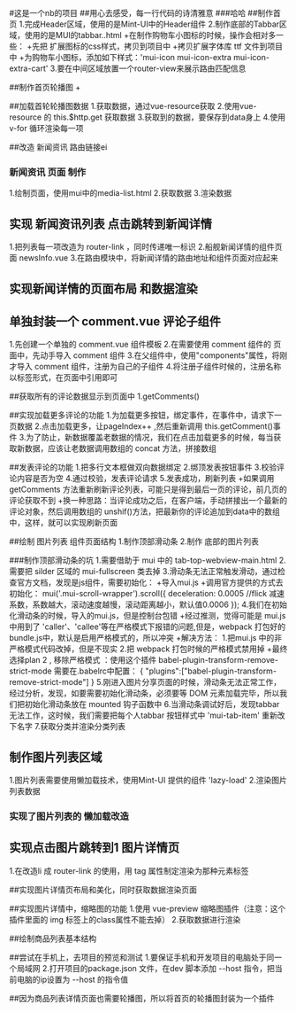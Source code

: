 #这是一个nb的项目
##用心去感受，每一行代码的诗清雅意
###哈哈
##制作首页
1.完成Header区域，使用的是Mint-UI中的Header组件
2.制作底部的Tabbar区域，使用的是MUI的tabbar..html
  +在制作购物车小图标的时候，操作会相对多一些：
    +先把 扩展图标的css样式，拷贝到项目中
    +拷贝扩展字体库 ttf 文件到项目中
    +为购物车小图标，添加如下样式：'mui-icon mui-icon-extra mui-icon-extra-cart'
3.要在中间区域放置一个router-view来展示路由匹配信息


##制作首页轮播图
  +

##加载首轮轮播图数据
1.获取数据，通过vue-resource获取
2.使用vue-resource 的 this.$http.get 获取数据
3.获取到的数据，要保存到data身上
4.使用v-for 循环渲染每一项

##改造 新闻资讯 路由链接ei

### 新闻资讯 页面 制作
1.绘制页面，使用mui中的media-list.html
2.获取数据
3.渲染数据

## 实现 新闻资讯列表 点击跳转到新闻详情
1.把列表每一项改造为 router-link ，同时传递唯一标识
2.船舰新闻详情的组件页面 newsInfo.vue
3.在路由模块中，将新闻详情的路由地址和组件页面对应起来

## 实现新闻详情的页面布局 和数据渲染

## 单独封装一个 comment.vue 评论子组件
1.先创建一个单独的 comment.vue 组件模板
2.在需要使用 comment 组件的 页面中，先动手导入 comment 组件
3.在父组件中，使用"components"属性，将刚才导入 comment 组件，注册为自己的子组件
4.将注册子组件时候的，注册名称以标签形式，在页面中引用即可

##获取所有的评论数据显示到页面中
1.getComments()

##实现加载更多评论的功能
1.为加载更多按钮，绑定事件，在事件中，请求下一页数据
2.点击加载更多，让pageIndex++ ,然后重新调用 this.getComment()事件
3.为了防止，新数据覆盖老数据的情况，我们在点击加载更多的时候，每当获取新数据，应该让老数据调用数组的 concat 方法，拼接数组

##发表评论的功能
1.把多行文本框做双向数据绑定
2.绑顶发表按钮事件
3.校验评论内容是否为空
4.通过校验，发表评论请求
5.发表成功，刷新列表 
+如果调用 getComments 方法重新刷新评论列表，可能只是得到最后一页的评论，前几页的评论获取不到
+换一种思路：当评论成功之后，在客户端，手动拼接出一个最新的评论对象，然后调用数组的 unshif()方法，把最新你的评论追加到data中的数组中，这样，就可以实现刷新页面

##绘制 图片列表 组件页面结构
1.制作顶部滑动条
2.制作 底部的图片列表

###制作顶部滑动条的坑
1.需要借助于 mui 中的 tab-top-webview-main.html
2.需要把 silder 区域的 mui-fullscreen 类去掉
3.滑动条无法正常触发滑动，通过检查官方文档，发现是js组件，需要初始化：
  +导入mui.js
  +调用官方提供的方式去初始化：
    mui('.mui-scroll-wrapper').scroll({
        deceleration: 0.0005 //flick 减速系数，系数越大，滚动速度越慢，滚动距离越小，默认值0.0006
      });
4.我们在初始化滑动条的时候，导入的mui.js，但是控制台包错
  +经过推测，觉得可能是 mui.js 中用到了 'caller'、'callee'等在严格模式下报错的问题,但是，webpack 打包好的 bundle.js中，默认是启用严格模式的，所以冲突
  +解决方法：
      1.把mui.js 中的非严格模式代码改掉，但是不现实
      2.把 webpack 打包时候的严格模式禁用掉
  +最终选择plan 2 , 移除严格模式 ：使用这个插件
    babel-plugin-transform-remove-strict-mode
    需要在.babelrc中配置：
        {
            "plugins":["babel-plugin-transform-remove-strict-mode"]
        }
  5.刚进入图片分享页面的时候，滑动条无法正常工作，经过分析，发现，如要需要初始化滑动条，必须要等 DOM 元素加载完毕，所以我们把初始化滑动条放在 mounted 钩子函数中
  6.当滑动条调试好后，发现tabbar 无法工作，这时候，我们需要把每个人tabbar 按钮样式中 'mui-tab-item' 重新改下名字
  7.获取分类并渲染分类列表

## 制作图片列表区域
1.图片列表需要使用懒加载技术，使用Mint-UI 提供的组件 'lazy-load'
2.渲染图片列表数据  

### 实现了图片列表的 懒加载改造

## 实现点击图片跳转到1 图片详情页
1.在改造li 成 router-link 的使用，用 tag 属性制定渲染为那种元素标签


##实现图片详情页布局和美化，同时获取数据渲染页面

##实现图片详情中，缩略图的功能
1.使用 vue-preview 缩略图插件（注意：这个插件里面的 img 标签上的class属性不能去掉）
2.获取数据进行渲染

##绘制商品列表基本结构

##尝试在手机上，去项目的预览和测试
1.要保证手机和开发项目的电脑处于同一个局域网
2.打开项目的package.json 文件，在dev 脚本添加 --host 指令，把当前电脑的ip设置为 --host 的指令值

##因为商品列表详情页面也需要轮播图，所以将首页的轮播图封装为一个插件